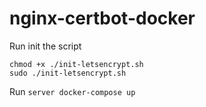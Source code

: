# nginx-certbot-docker

Run init the script

    chmod +x ./init-letsencrypt.sh
    sudo ./init-letsencrypt.sh

Run `server docker-compose up`
